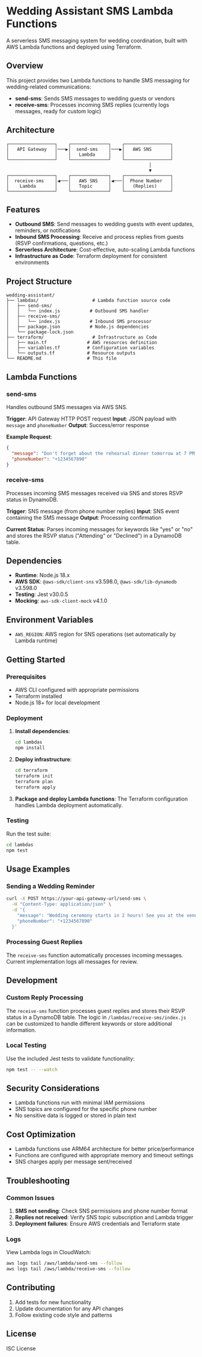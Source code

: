 # Wedding Assistant SMS Lambda Functions

A serverless SMS messaging system for wedding coordination, built with AWS Lambda functions and deployed using Terraform.

## Overview

This project provides two Lambda functions to handle SMS messaging for wedding-related communications:

- **send-sms**: Sends SMS messages to wedding guests or vendors
- **receive-sms**: Processes incoming SMS replies (currently logs messages, ready for custom logic)

## Architecture

```
┌─────────────────┐    ┌──────────────┐    ┌─────────────────┐
│   API Gateway   │───▶│  send-sms    │───▶│   AWS SNS       │
│                 │    │   Lambda     │    │                 │
└─────────────────┘    └──────────────┘    └─────────────────┘
                                                     │
                                                     ▼
┌─────────────────┐    ┌──────────────┐    ┌─────────────────┐
│  receive-sms    │◀───│   AWS SNS    │◀───│  Phone Number   │
│    Lambda       │    │   Topic      │    │   (Replies)     │
└─────────────────┘    └──────────────┘    └─────────────────┘
```

## Features

- **Outbound SMS**: Send messages to wedding guests with event updates, reminders, or notifications
- **Inbound SMS Processing**: Receive and process replies from guests (RSVP confirmations, questions, etc.)
- **Serverless Architecture**: Cost-effective, auto-scaling Lambda functions
- **Infrastructure as Code**: Terraform deployment for consistent environments

## Project Structure

```
wedding-assistant/
├── lambdas/                    # Lambda function source code
│   ├── send-sms/
│   │   └── index.js           # Outbound SMS handler
│   ├── receive-sms/
│   │   └── index.js           # Inbound SMS processor
│   ├── package.json           # Node.js dependencies
│   └── package-lock.json
├── terraform/                  # Infrastructure as Code
│   ├── main.tf               # AWS resources definition
│   ├── variables.tf          # Configuration variables
│   └── outputs.tf            # Resource outputs
└── README.md                 # This file
```

## Lambda Functions

### send-sms

Handles outbound SMS messages via AWS SNS.

**Trigger**: API Gateway HTTP POST request
**Input**: JSON payload with `message` and `phoneNumber`
**Output**: Success/error response

**Example Request**:
```json
{
  "message": "Don't forget about the rehearsal dinner tomorrow at 7 PM!",
  "phoneNumber": "+1234567890"
}
```

### receive-sms

Processes incoming SMS messages received via SNS and stores RSVP status in DynamoDB.

**Trigger**: SNS message (from phone number replies)
**Input**: SNS event containing the SMS message
**Output**: Processing confirmation

**Current Status**: Parses incoming messages for keywords like "yes" or "no" and stores the RSVP status ("Attending" or "Declined") in a DynamoDB table.

## Dependencies

- **Runtime**: Node.js 18.x
- **AWS SDK**: `@aws-sdk/client-sns` v3.598.0, `@aws-sdk/lib-dynamodb` v3.598.0
- **Testing**: Jest v30.0.5
- **Mocking**: `aws-sdk-client-mock` v4.1.0

## Environment Variables

- `AWS_REGION`: AWS region for SNS operations (set automatically by Lambda runtime)

## Getting Started

### Prerequisites

- AWS CLI configured with appropriate permissions
- Terraform installed
- Node.js 18+ for local development

### Deployment

1. **Install dependencies**:
   ```bash
   cd lambdas
   npm install
   ```

2. **Deploy infrastructure**:
   ```bash
   cd terraform
   terraform init
   terraform plan
   terraform apply
   ```

3. **Package and deploy Lambda functions**:
   The Terraform configuration handles Lambda deployment automatically.

### Testing

Run the test suite:
```bash
cd lambdas
npm test
```

## Usage Examples

### Sending a Wedding Reminder
```bash
curl -X POST https://your-api-gateway-url/send-sms \
  -H "Content-Type: application/json" \
  -d '{
    "message": "Wedding ceremony starts in 2 hours! See you at the venue.",
    "phoneNumber": "+1234567890"
  }'
```

### Processing Guest Replies
The `receive-sms` function automatically processes incoming messages. Current implementation logs all messages for review.

## Development

### Custom Reply Processing

The `receive-sms` function processes guest replies and stores their RSVP status in a DynamoDB table. The logic in `/lambdas/receive-sms/index.js` can be customized to handle different keywords or store additional information.

### Local Testing

Use the included Jest tests to validate functionality:
```bash
npm test -- --watch
```

## Security Considerations

- Lambda functions run with minimal IAM permissions
- SNS topics are configured for the specific phone number
- No sensitive data is logged or stored in plain text

## Cost Optimization

- Lambda functions use ARM64 architecture for better price/performance
- Functions are configured with appropriate memory and timeout settings
- SNS charges apply per message sent/received

## Troubleshooting

### Common Issues

1. **SMS not sending**: Check SNS permissions and phone number format
2. **Replies not received**: Verify SNS topic subscription and Lambda trigger
3. **Deployment failures**: Ensure AWS credentials and Terraform state

### Logs

View Lambda logs in CloudWatch:
```bash
aws logs tail /aws/lambda/send-sms --follow
aws logs tail /aws/lambda/receive-sms --follow
```

## Contributing

1. Add tests for new functionality
2. Update documentation for any API changes
3. Follow existing code style and patterns

## License

ISC License